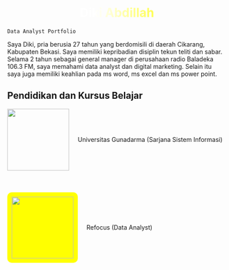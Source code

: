 <h1 style="text-align: center; background: linear-gradient(to right, #FFF 20%, #FF0 40%, #FF0 60%, #FFF 80%); background-size: 200% auto; color: #000; background-clip: text; text-fill-color: transparent; -webkit-background-clip: text; -webkit-text-fill-color: transparent;">Diki Abdillah</h1>

`Data Analyst Portfolio`

Saya Diki, pria berusia 27 tahun yang berdomisili di daerah Cikarang, Kabupaten Bekasi.
Saya memiliki kepribadian disiplin tekun teliti dan sabar. Selama 2 tahun sebagai general manager
di perusahaan radio Baladeka 106.3 FM, saya memahami data analyst dan digital marketing. Selain
itu saya juga memiliki keahlian pada ms word, ms excel dan ms power point.

<!-- ## Pengalaman Kerja

 - [BALADEKA RADIO 106.3 FM](https://baladekanews.com/profil/)
    - General Manager
        - Mengawasi program on air, off air dan digital,
        - Mengawasistrategi program siaran radio dan produksi iklan,
        - Bertanggung jawab dalam pengemasan setiap program yang akan di bawakan oleh penyiar,
        - Merencanakan dan menjalankan strategi pemasaran di sosial media dan meningkatkan pengunjung situs web organik,
        - Menjalin kerja sama dengan berbagai pihak. Mulai dari Klient Pemerintahan, klient komersil, pendengar & berbagai komunitas.

 - [BALANJAA APLIKASI ANDROID](https://www.facebook.com/Balanjaofficial/)
    - CTO ( Chief Technology Officer )
        - Membuat perencanaan & pelaksanaan kegiatan Operasional Rutin perusahaan,
        - Menginput database produk dan harga di platformaplikasi Balanjaa,
        - Berkontribusi dalam membuat konten pemasaran khususnya di digital marketing.

 ## Pengalaman Organisasi
 - [ESPORTS INDONESIA (KABUPATEN BEKASI)](https://www.instagram.com/esportskabbekasi/)
    - Manager Team divisi PUBG Mobile
        - Mencari talenta atlit terbaik di kabupaten bekasi,
        - Mengkoordinasikan antar atlit dengan management,
        - Membuat jadwal latihan untuk atlit.

 ## Riwayat Pendidikan
 - Sarjana Sistem Informasi, Universitas Gunadarma `IPK 2.93` -->

## Pendidikan dan Kursus Belajar

<div style="display:flex;justify-content:start;align-items: center;">
        <img src="https://koeliah.com/wp-content/uploads/2018/09/gunadarma.png" width="142"/>
        <a style="margin-left:20px">Universitas Gunadarma (Sarjana Sistem Informasi)</a>
</div>
<div style="display:flex;justify-content:start;align-items: center;margin-top:50px;">
        <img style="background-color:yellow;padding:10px;border-radius:10px" src="https://static.tildacdn.com/tild3336-3064-4466-a231-656434323561/logo.svg" width="142"/>
        <a style="margin-left:20px">Refocus (Data Analyst)</a>
</div>
